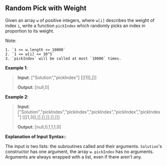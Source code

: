 ## Random Pick with Weight

Given an array `w` of positive integers, where `w[i]` describes the weight of index `i`, write a function `pickIndex` which randomly picks an index in proportion to its weight.
 
Note:

    1. `1 <= w.length <= 10000`
    2. `1 <= w[i] <= 10^5`
    3. `pickIndex` will be called at most `10000` times.


**Example 1**:

 > **Input**: 
 > ["Solution","pickIndex"]
 > [[[1]],[]]
 >
 > **Output**: [null,0]

**Example 2**:

 > **Input**: 
 > ["Solution","pickIndex","pickIndex","pickIndex","pickIndex","pickIndex"]
 > [[[1,3]],[],[],[],[],[]]
 >
 > **Output**: [null,0,1,1,1,0]
 
**Explanation of Input Syntax:**:

The input is two lists: the subroutines called and their arguments. `Solution`'s constructor has one argument, the array `w`. `pickIndex` has no arguments. Arguments are always wrapped with a list, even if there aren't any.
